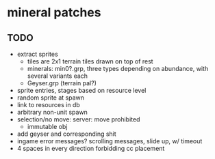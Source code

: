 # mineral patches

## TODO
- extract sprites
	* tiles are 2x1 terrain tiles drawn on top of rest
	* minerals: min0?.grp, three types depending on abundance, with
	  several variants each
	* Geyser.grp (terrain pal?)
- sprite entries, stages based on resource level
- random sprite at spawn
- link to resources in db
- arbitrary non-unit spawn
- selection/no move: server: move prohibited
	* immutable obj
- add geyser and corresponding shit
- ingame error messages? scrolling messages, slide up, w/ timeout
- 4 spaces in every direction forbidding cc placement
